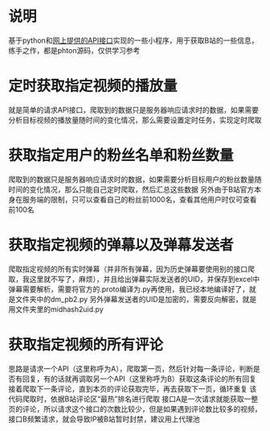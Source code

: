 # 说明
基于python和[网上提供的API接口](https://github.com/SocialSisterYi/bilibili-API-collect)实现的一些小程序，用于获取B站的一些信息，练手之作，都是phton源码，仅供学习参考
# 定时获取指定视频的播放量
就是简单的请求API接口，爬取到的数据只是服务器响应请求时的数据，如果需要分析目标视频的播放量随时间的变化情况，那么需要设置定时任务，实现定时爬取
# 获取指定用户的粉丝名单和粉丝数量
爬取到的数据只是服务器响应请求时的数据，如果需要分析目标用户的粉丝数量随时间的变化情况，那么只能自己定时爬取，然后汇总这些数据
另外由于B站官方本身在服务端的限制，只可以查看自己的粉丝前1000名，查看其他用户时仅可查看前100名
# 获取指定视频的弹幕以及弹幕发送者
爬取指定视频的所有实时弹幕（并非所有弹幕，因为历史弹幕要使用别的接口爬取，我这里就不写了，麻烦），并且给出弹幕实际发送者的UID，并保存到excel中
弹幕需要解析，需要将官方的.proto编译为.py再使用，我已经本地编译好了，就是文件夹中的dm_pb2.py
另外弹幕发送者的UID是加密的，需要反向解密，就是用文件夹里的midhash2uid.py
# 获取指定视频的所有评论
思路是请求一个API（这里称呼为A），爬取第一页，然后针对每一条评论，判断是否有回复，有的话就再调取另一个API（这里称呼为B）获取这条评论的所有回复
接着爬取下一条评论，直到本页的评论获取完毕，再去获取下一页，循环重复
该代码爬取时，依据B站评论区“最热”排名进行爬取 
接口A是一次请求就能获取一整页的评论，所以请求这个接口的次数比较少，但是如果遇到评论数比较多的视频，接口B频繁请求，就会导致IP被B站暂时封禁，建议用上代理池
